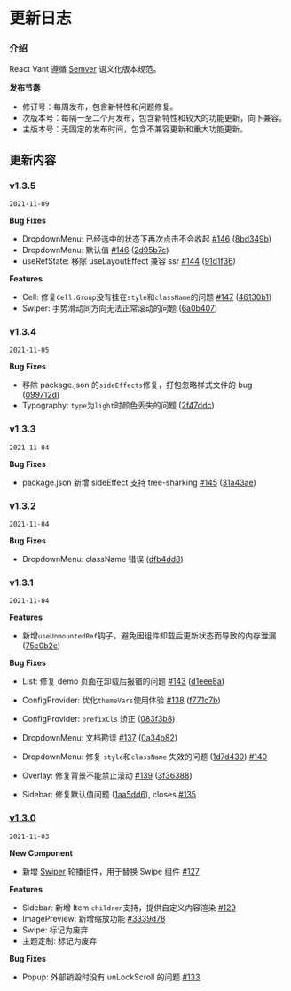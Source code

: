 # 更新日志

### 介绍

React Vant 遵循 [Semver](https://semver.org/lang/zh-CN/) 语义化版本规范。

**发布节奏**

- 修订号：每周发布，包含新特性和问题修复。
- 次版本号：每隔一至二个月发布，包含新特性和较大的功能更新，向下兼容。
- 主版本号：无固定的发布时间，包含不兼容更新和重大功能更新。

## 更新内容

### v1.3.5

`2021-11-09`

**Bug Fixes**

- DropdownMenu: 已经选中的状态下再次点击不会收起 [#146](https://github.com/3lang3/react-vant/issues/146) ([8bd349b](https://github.com/3lang3/react-vant/commit/8bd349b1c2bba31dcb51d8c55a464580194b8df2))
- DropdownMenu: 默认值 [#146](https://github.com/3lang3/react-vant/issues/146) ([2d95b7c](https://github.com/3lang3/react-vant/commit/2d95b7cdc7e2ca21376c7930acb171cf47f21a03))
- useRefState: 移除 useLayoutEffect 兼容 ssr [#144](https://github.com/3lang3/react-vant/issues/144) ([91d1f36](https://github.com/3lang3/react-vant/commit/91d1f36dfeed59cf650994215024072e4d83fa9d))

**Features**

- Cell: 修复`Cell.Group`没有挂在`style`和`className`的问题 [#147](https://github.com/3lang3/react-vant/issues/147) ([46130b1](https://github.com/3lang3/react-vant/commit/46130b1e0351bf227530adcf0eee33a1b2efacda))
- Swiper: 手势滑动同方向无法正常滚动的问题 ([6a0b407](https://github.com/3lang3/react-vant/commit/6a0b407f7504d49db28ec399014916b06b8daf13))

### v1.3.4

`2021-11-05`

**Bug Fixes**

- 移除 package.json 的`sideEffects`修复，打包忽略样式文件的 bug ([099712d](https://github.com/3lang3/react-vant/commit/099712da6cd150f6f4d3c1b17b64112575d7fc02))
- Typography: `type`为`light`时颜色丢失的问题 ([2f47ddc](https://github.com/3lang3/react-vant/commit/2f47ddcdbdae4d2fcd46afc8e4794bcfe51a124f))

### v1.3.3

`2021-11-04`

**Bug Fixes**

- package.json 新增 sideEffect 支持 tree-sharking [#145](https://github.com/3lang3/react-vant/issues/145) ([31a43ae](https://github.com/3lang3/react-vant/commit/31a43ae6352efd4b1ee03377eabd5195ae806fdb))

### v1.3.2

`2021-11-04`

**Bug Fixes**

- DropdownMenu: className 错误 ([dfb4dd8](https://github.com/3lang3/react-vant/commit/dfb4dd8a4b421476da13605e7365ddea95158e17))

### v1.3.1

`2021-11-04`

**Features**

- 新增`useUnmountedRef`钩子，避免因组件卸载后更新状态而导致的内存泄漏 ([75e0b2c](https://github.com/3lang3/react-vant/commit/75e0b2cba68cf1c539c588e6a984454b8c9a2b66))

**Bug Fixes**

- List: 修复 demo 页面在卸载后报错的问题 [#143](https://github.com/3lang3/react-vant/issues/143) ([d1eee8a](https://github.com/3lang3/react-vant/commit/d1eee8aaeeec431ea5362167cddd8906d7c677b7))

- ConfigProvider: 优化`themeVars`使用体验 [#138](https://github.com/3lang3/react-vant/issues/138) ([f771c7b](https://github.com/3lang3/react-vant/commit/f771c7b211bae6dd5b6447cc323bd07545d4101e))
- ConfigProvider: `prefixCls` 矫正 ([083f3b8](https://github.com/3lang3/react-vant/commit/083f3b83ff0328a4eb5d4b639e6aee77702430e6))
- DropdownMenu: 文档勘误 [#137](https://github.com/3lang3/react-vant/issues/137) ([0a34b82](https://github.com/3lang3/react-vant/commit/0a34b82ac258a5819fff12d905a6283bbcd58a90))
- DropdownMenu: 修复 `style`和`className` 失效的问题 ([1d7d430](https://github.com/3lang3/react-vant/commit/1d7d430947099431d9b4a68241783be1851528f3)) [#140](https://github.com/3lang3/react-vant/issues/140)
- Overlay: 修复背景不能禁止滚动 [#139](https://github.com/3lang3/react-vant/issues/139) ([3f36388](https://github.com/3lang3/react-vant/commit/3f36388c4b7fbacf0a862a8b832b449826a35eb8))
- Sidebar: 修复默认值问题 ([1aa5dd6](https://github.com/3lang3/react-vant/commit/1aa5dd608c6de8598d30dce24939f8dd85458bed)), closes [#135](https://github.com/3lang3/react-vant/issues/135)

### [v1.3.0](https://github.com/3lang3/react-vant/compare/v0.5.10...v1.3.0)

`2021-11-03`

**New Component**

- 新增 [Swiper](#/zh-CN/swiper) 轮播组件，用于替换 Swipe 组件 [#127](https://github.com/3lang3/react-vant/pull/127)

**Features**

- Sidebar: 新增 Item `children`支持，提供自定义内容渲染 [#129](https://github.com/3lang3/react-vant/issues/129)
- ImagePreview: 新增缩放功能 [#3339d78](https://github.com/3lang3/react-vant/commit/3339d78385c3f717ec63f8c14d3f7e8194e830ad)
- Swipe: 标记为废弃
- 主题定制: 标记为废弃

**Bug Fixes**

- Popup: 外部销毁时没有 unLockScroll 的问题 [#133](https://github.com/3lang3/react-vant/issues/133)
